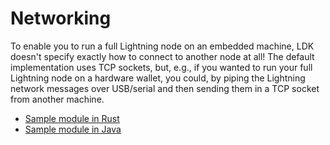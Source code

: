 # Networking

To enable you to run a full Lightning node on an embedded machine, LDK doesn't specify exactly how to connect to another node at all! The default implementation uses TCP sockets, but, e.g., if you wanted to run your full Lightning node on a hardware wallet, you could, by piping the Lightning network messages over USB/serial and then sending them in a TCP socket from another machine.

* [Sample module in Rust](https://github.com/rust-bitcoin/rust-lightning/tree/main/lightning-net-tokio)
* [Sample module in Java](https://github.com/lightningdevkit/ldk-garbagecollected/tree/main/src/main/java/org/ldk/batteries)